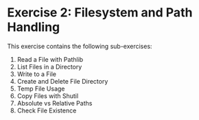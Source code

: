 # Exercise 2: Filesystem and Path Handling

This exercise contains the following sub-exercises:

1. Read a File with Pathlib
2. List Files in a Directory
3. Write to a File
4. Create and Delete File Directory
5. Temp File Usage
6. Copy Files with Shutil
7. Absolute vs Relative Paths
8. Check File Existence
